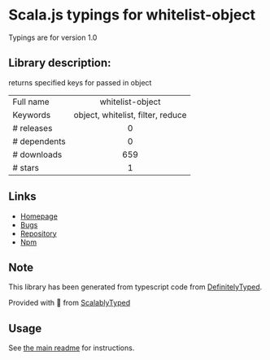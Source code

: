 
# Scala.js typings for whitelist-object

Typings are for version 1.0

## Library description:
returns specified keys for passed in object

|                    |                 |
| ------------------ | :-------------: |
| Full name          | whitelist-object |
| Keywords           | object, whitelist, filter, reduce |
| # releases         | 0 |
| # dependents       | 0 |
| # downloads        | 659 |
| # stars            | 1 |

## Links
- [Homepage](https://github.com/conorhastings/whitelist-object#readme)
- [Bugs](https://github.com/conorhastings/whitelist-object/issues)
- [Repository](https://github.com/conorhastings/whitelist-object)
- [Npm](https://www.npmjs.com/package/whitelist-object)
    


## Note
This library has been generated from typescript code from [DefinitelyTyped](https://definitelytyped.org).

Provided with :purple_heart: from [ScalablyTyped](https://github.com/oyvindberg/ScalablyTyped)

## Usage
See [the main readme](../../readme.md) for instructions.


